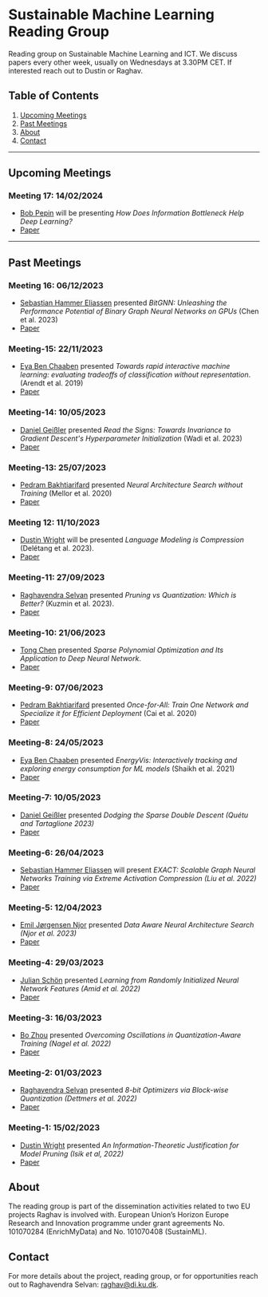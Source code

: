 # Sustainable Machine Learning Reading Group
Reading group on Sustainable Machine Learning and ICT. We discuss papers every other week, usually on Wednesdays at 3.30PM CET. If interested reach out to Dustin or Raghav. 

## Table of Contents
1. [Upcoming Meetings](#upcoming-meetings)
2. [Past Meetings](#past-meetings)
3. [About](#about)
4. [Contact](#contact)

---
## Upcoming Meetings

### Meeting 17: 14/02/2024
* [Bob Pepin](https://scholar.google.com/citations?user=w7gb0Q4AAAAJ&hl=en) will be presenting _How Does Information Bottleneck Help Deep Learning?_
* [Paper](https://openreview.net/forum?id=dxwjBXwvca)

---- 
## Past Meetings

### Meeting 16: 06/12/2023
* [Sebastian Hammer Eliassen](https://github.com/sebeliassen/) presented _BitGNN: Unleashing the Performance Potential of Binary Graph Neural Networks on GPUs_ (Chen et al. 2023)
* [Paper](https://arxiv.org/abs/2305.02522)

### Meeting-15: 22/11/2023
* [Eya Ben Chaaben](https://www.lisn.upsaclay.fr/members/ben-chaaben-eya/) presented _Towards rapid interactive machine learning: evaluating tradeoffs of classification without representation_. (Arendt et al. 2019)
* [Paper](https://dl.acm.org/doi/10.1145/3301275.3302280)

### Meeting-14: 10/05/2023
* [Daniel Geißler](https://www.linkedin.com/in/daniel-gei%C3%9Fler-68a5bb201/?originalSubdomain=de) presented _Read the Signs: Towards Invariance to Gradient Descent's Hyperparameter Initialization_ (Wadi et al. 2023)
* [Paper](https://arxiv.org/abs/2301.10133)

### Meeting-13: 25/07/2023
* [Pedram Bakhtiarifard](https://scholar.google.com/citations?user=wnOiOHoAAAAJ&hl=en&oi=ao) presented _Neural Architecture Search without Training_ (Mellor et al. 2020)
* [Paper](https://arxiv.org/abs/2006.04647)


### Meeting 12: 11/10/2023
* [Dustin Wright](http://dustinbwright.com/) will be presented _Language Modeling is Compression_ (Delétang et al. 2023).
* [Paper](https://arxiv.org/abs/2309.10668)

### Meeting-11: 27/09/2023
* [Raghavendra Selvan](https://raghavian.github.io/) presented _Pruning vs Quantization: Which is Better?_ (Kuzmin et al. 2023). 
* [Paper](https://arxiv.org/abs/2307.02973)

### Meeting-10: 21/06/2023
* [Tong Chen](https://scholar.google.com/citations?user=KArfuYIAAAAJ&hl=fr&oi=sra) presented _Sparse Polynomial Optimization and Its Application to Deep Neural Network_. 
* [Paper](https://proceedings.neurips.cc/paper/2020/hash/dea9ddb25cbf2352cf4dec30222a02a5-Abstract.html)

### Meeting-9: 07/06/2023
* [Pedram Bakhtiarifard](https://scholar.google.com/citations?user=wnOiOHoAAAAJ&hl=en&oi=ao) presented _Once-for-All: Train One Network and Specialize it for Efficient Deployment_ (Cai et al. 2020)
* [Paper](https://arxiv.org/abs/1908.09791)


### Meeting-8: 24/05/2023
* [Eya Ben Chaaben](https://www.lisn.upsaclay.fr/members/ben-chaaben-eya/) presented _EnergyVis: Interactively tracking and exploring energy consumption for ML models_ (Shaikh et al. 2021)
* [Paper](https://dl.acm.org/doi/abs/10.1145/3411763.3451780)


### Meeting-7: 10/05/2023
* [Daniel Geißler](https://www.linkedin.com/in/daniel-gei%C3%9Fler-68a5bb201/?originalSubdomain=de) presented _Dodging the Sparse Double Descent (Quétu and Tartaglione 2023)_
* [Paper](https://arxiv.org/pdf/2303.01213.pdf)

### Meeting-6: 26/04/2023
* [Sebastian Hammer Eliassen](https://github.com/sebeliassen/) will present _EXACT: Scalable Graph Neural Networks Training via Extreme Activation Compression (Liu et al. 2022)_
* [Paper](https://openreview.net/forum?id=vkaMaq95_rX)

### Meeting-5: 12/04/2023
* [Emil Jørgensen Njor](https://scholar.google.com/citations?user=1MM7E9QAAAAJ&hl=en&oi=ao) presented _Data Aware Neural Architecture Search (Njor et al. 2023)_
* [Paper](https://www2.compute.dtu.dk/~xefa/files/conf/2023-tinyml-datanas.pdf)


### Meeting-4: 29/03/2023
* [Julian Schön](https://scholar.google.com/citations?hl=en&user=YqdxR9UAAAAJ) presented _Learning from Randomly Initialized Neural Network Features (Amid et al. 2022)_
* [Paper](https://arxiv.org/abs/2202.06438)


### Meeting-3: 16/03/2023

* [Bo Zhou](https://scholar.google.com/citations?hl=en&user=PCvtW3gAAAAJ) presented _Overcoming Oscillations in Quantization-Aware Training (Nagel et al. 2022)_ 
* [Paper](https://proceedings.mlr.press/v162/nagel22a.html)

### Meeting-2: 01/03/2023

* [Raghavendra Selvan](https://raghavian.github.io/) presented _8-bit Optimizers via Block-wise Quantization (Dettmers et al. 2022)_ 
* [Paper](https://arxiv.org/abs/2110.02861)

### Meeting-1: 15/02/2023

* [Dustin Wright](http://dustinbwright.com/) presented _An Information-Theoretic Justification for Model Pruning (Isik et al, 2022)_
* [Paper](https://arxiv.org/abs/2102.08329)

## About

The reading group is part of the dissemination activities related to two EU projects Raghav is involved with. European Union’s Horizon Europe Research and Innovation programme under grant agreements No. 101070284 (EnrichMyData) and No. 101070408 (SustainML). 

## Contact
For more details about the project, reading group, or for opportunities reach out to Raghavendra Selvan: [raghav@di.ku.dk](mailto:raghav@di.ku.dk). 
